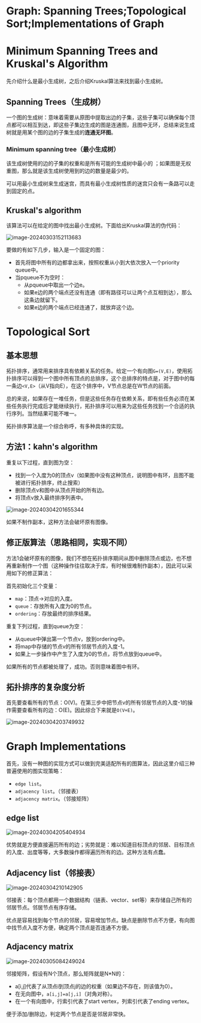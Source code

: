 # Graph: Spanning Trees;Topological Sort;Implementations of Graph

# Minimum Spanning Trees and Kruskal's Algorithm

先介绍什么是最小生成树，之后介绍Kruskal算法来找到最小生成树。

## Spanning Trees（生成树）

一个图的生成树：意味着需要从原图中提取出边的子集，这些子集可以确保每个顶点都可以相互到达，即这些子集边生成的图是连通图，且图中无环，总结来说生成树就是用某个图的边的子集生成的**连通无环图**。

### Minimum spanning tree（最小生成树）

该生成树使用的边的子集的权重和是所有可能的生成树中最小的 ；如果图是无权重图，那么就是该生成树使用到的边的数量是最少的。

可以用最小生成树来生成迷宫，而具有最小生成树性质的迷宫只会有一条路可以走到固定的点。

## Kruskal's algorithm

该算法可以在给定的图中找出最小生成树。下面给出Kruskal算法的伪代码：

![image-20240303152113683](./assets/image-20240303152113683.png)

要做的有如下几步，输入是一个固定的图：

- 首先将图中所有的边都拿出来，按照权重从小到大依次放入一个priority queue中。
- 当pqueue不为空时：
  - 从pqueue中取出一个边e。
  - 如果e边的两个端点还没有连通（即有路径可以让两个点互相到达），那么这条边就留下。
  - 如果e边的两个端点已经连通了，就放弃这个边。

# Topological Sort

## 基本思想

拓扑排序，通常用来排序具有依赖关系的任务。给定一个有向图`G=(V,E)`，使用拓扑排序可以得到一个图中所有顶点的总排序，这个总排序的特点是，对于图中的每一条边`<V,E>`（从V指向E），在这个排序中，V节点总是在W节点的前面。

总的来说，如果存在一堆任务，但是这些任务存在依赖关系，即有些任务必须在某些任务执行完成后才能继续执行，拓扑排序可以用来为这些任务找到一个合适的执行序列。当然结果可能不唯一。

拓扑排序算法是一个综合称呼，有多种具体的实现。

## 方法1：kahn's  algorithm

重复以下过程，直到图为空：

- 找到一个入度为0的顶点v（如果图中没有这种顶点，说明图中有环，且图不能被进行拓扑排序，终止搜索）
- 删除顶点v和图中从顶点开始的所有边。
- 将顶点v放入最终排序列表中。

![image-20240304201655344](./assets/image-20240304201655344.png)

如果不制作副本，这种方法会破坏原有图像。

## 修正版算法（思路相同，实现不同）

方法1会破坏原有的图像，我们不想在拓扑排序期间从图中删除顶点或边，也不想再重新制作一个图（这种操作往往取决于库，有时候很难制作副本），因此可以采用如下的修正算法：

首先初始化三个变量：

- `map`：顶点->对应的入度。
- `queue`：存放所有入度为0的节点。
- `ordering`：存放最终的排序结果。

重复下列过程，直到queue为空：

- 从queue中弹出第一个节点v，放到ordering中。
- 将map中存储的节点v的所有邻居节点的入度-1。
- 如果上一步操作中产生了入度为0的节点，将节点放到queue中。

如果所有的节点都被处理了，成功。否则意味着图中有环。

## 拓扑排序的复杂度分析

首先要查看所有的节点：O(V)。在第三步中把节点v的所有邻居节点的入度-1的操作需要查看所有的边：O(E)。因此综合下来就是`O(V+E)`。

![image-20240304203749932](./assets/image-20240304203749932.png)

# Graph Implementations

 首先，没有一种图的实现方式可以做到完美适配所有的图算法，因此这里介绍三种普遍使用的图实现策略：

- `edge list`。
- `adjacency list`。（邻接表）
- `adjacency matrix`。（邻接矩阵）

## edge list

![image-20240304205404934](./assets/image-20240304205404934.png)

优势就是方便直接遍历所有的边；劣势就是：难以知道目标顶点的邻居、目标顶点的入度、出度等等，大多数操作都得遍历所有的边。这种方法有点蠢。

## Adjacency list（邻接表）

![image-20240304210142905](./assets/image-20240304210142905.png)

邻接表：每个顶点都用一个数据结构（链表、vector、set等）来存储自己所有的邻居节点。邻居节点有序存储。

优点是容易找到每个节点的邻居，容易增加节点。缺点是删除节点不方便，有向图中找节点入度不方便，确定两个顶点是否连通不方便。

## Adjacency matrix

![image-20240305084249024](./assets/image-20240305084249024.png)

邻接矩阵，假设有N个顶点，那么矩阵就是N*N的：

- a[i,j]代表了从顶点i到顶点j的边的权重（如果边不存在，则该值为0）。
- 在无向图中，`a[i,j]=a[j,i]`（对角对称）。
- 在一个有向图中，行索引代表了start vertex，列索引代表了ending vertex。

便于添加/删除边，判定两个节点是否是邻居非常快。
